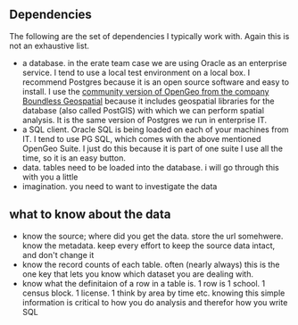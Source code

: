 Dependencies
------------
The following are the set of dependencies I typically work with.  Again this is not an exhaustive list.
- a database.  in the erate team case we are using Oracle as an enterprise service.  I tend to use a local test environment on a local box.  I recommend Postgres because it is an open source software and easy to install.  I use the [community version of OpenGeo from the company Boundless Geospatial](http://boundlessgeo.com/solutions/opengeo-suite/download/) because it includes geospatial libraries for the database (also called PostGIS) with which we can perform spatial analysis.  It is the same version of Postgres we run in enterprise IT.
- a SQL client.  Oracle SQL is being loaded on each of your machines from IT.  I tend to use PG SQL, which comes with the above mentioned OpenGeo Suite.  I just do this because it is part of one suite I use all the time, so it is an easy button.
- data. tables need to be loaded into the database.  i will go through this with you a little
- imagination.  you need to want to investigate the data 

what to know about the data
---------------------------
- know the source;  where did you get the data.  store the url somehwere.  know the metadata.  keep every effort to keep the source data intact, and don't change it
- know the record counts of each table.  often (nearly always) this is the one key that lets you know which dataset you are dealing with.
- know what the definitaion of a row in a table is.  1 row is 1 school.  1 census block.  1 license.  1 think by area by time etc.  knowing this simple information is critical to how you do analysis and therefor how you write SQL
